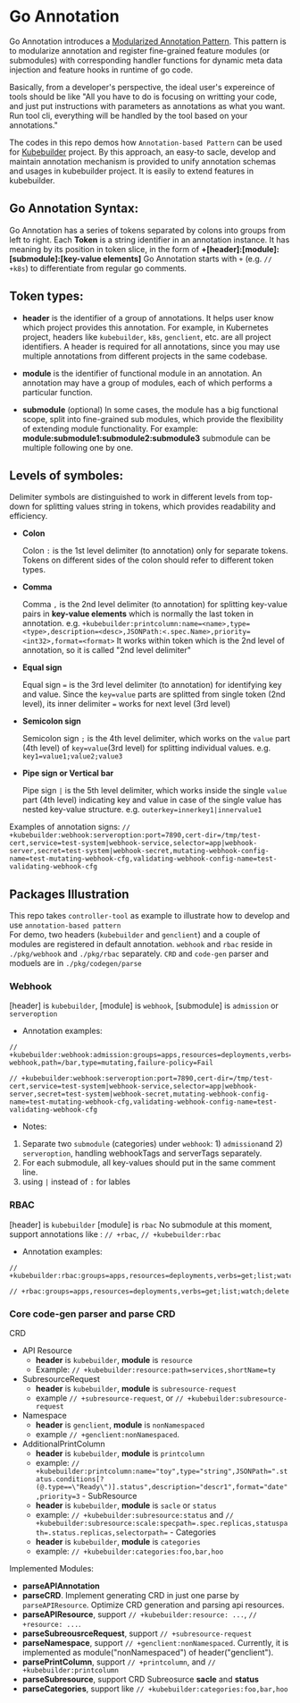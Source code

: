 # Go Annotation
Go Annotation introduces a [Modularized Annotation Pattern](./Modularized-Annotation-Pattern.md). This pattern is to modularize annotation and register fine-grained feature modules (or submodules) with corresponding handler functions for dynamic meta data injection and feature hooks in runtime of go code.

Basically, from a developer's perspective, the ideal user's expereince of tools should be like "All you have to do is focusing on writting your code, and just put instructions with parameters as annotations as what you want. Run tool cli, everything will be handled by the tool based on your annotations."

The codes in this repo demos how `Annotation-based Pattern` can be used for [Kubebuilder](https://github.com/kubernetes-sigs/kubebuilder) project. By this approach, an easy-to sacle, develop and maintain annotation mechanism is provided to unify annotation schemas and usages in kubebuilder project. It is easily to extend features in kubebuilder.

## Go Annotation Syntax:
Go Annotation has a series of tokens separated by colons into groups from left to right. Each **Token** is a string identifier in an annotation instance. It has meaning by its position in token slice, in the form of
**+[header]:[module]:[submodule]:[key-value elements]** 
Go Annotation starts with `+` (e.g. `// +k8s`) to differentiate from regular go comments. 

## Token types:
- **header** is the identifier of a group of annotations. It helps user know which project provides this annotation. For example, in Kubernetes project, headers like `kubebuilder`, `k8s`, `genclient`, etc. are all project identifiers. A header is required for all annotations, since you may use multiple annotations from different projects in the same codebase.

- **module** is the identifier of functional module in an annotation. An annotation may have a group of modules, each of which performs a particular function.

- **submodule** (optional) In some cases, the module has a big functional scope, split into fine-grained sub modules, which provide the flexibility of extending module functionality. For example: **module:submodule1:submodule2:submodule3** submodule can be multiple following one by one.

## Levels of symboles:
Delimiter symbols are distinguished to work in different levels from top-down for splitting values string in tokens, which provides readability and efficiency.

- **Colon**

  Colon `:` is the 1st level delimiter (to annotation) only for separate tokens. Tokens on different sides of the colon should refer to different token types.

- **Comma**

  Comma `,` is the 2nd level delimiter (to annotation) for splitting key-value pairs in **key-value elements** which is normally the last token in annotation. e.g. `+kubebuilder:printcolumn:name=<name>,type=<type>,description=<desc>,JSONPath:<.spec.Name>,priority=<int32>,format=<format>` It works within token which is the 2nd level of annotation, so it is called "2nd level delimiter"

- **Equal sign**

  Equal sign `=` is the 3rd level delimiter (to annotation) for identifying key and value. Since the `key=value` parts are splitted from single token (2nd level), its inner delimiter `=` works for next level (3rd level)
  
- **Semicolon sign**

  Semicolon sign `;` is the 4th level delimiter, which works on the `value` part (4th level) of `key=value`(3rd level) for splitting individual values. e.g. `key1=value1;value2;value3`

- **Pipe sign or Vertical bar**

  Pipe sign `|` is the 5th level delimiter, which works inside the single `value` part (4th level) indicating key and value in case of the single value has nested key-value structure. e.g. `outerkey=innerkey1|innervalue1`


Examples of annotation signs:
`// +kubebuilder:webhook:serveroption:port=7890,cert-dir=/tmp/test-cert,service=test-system|webhook-service,selector=app|webhook-server,secret=test-system|webhook-secret,mutating-webhook-config-name=test-mutating-webhook-cfg,validating-webhook-config-name=test-validating-webhook-cfg`


## Packages Illustration
This repo takes `controller-tool` as example to illustrate how to develop and use `annotation-based pattern`  
For demo, two headers (`kubebuilder` and `genclient`) and a couple of modules are registered in default annotation.
`webhook` and `rbac` reside in `./pkg/webhook` and `./pkg/rbac` separately. `CRD` and `code-gen` parser and moduels are in `./pkg/codegen/parse`

### Webhook
[header] is `kubebuilder`,
[module] is `webhook`,
[submodule] is `admission` or `serveroption`

- Annotation examples:
```golang
// +kubebuilder:webhook:admission:groups=apps,resources=deployments,verbs=CREATE;UPDATE,name=bar-webhook,path=/bar,type=mutating,failure-policy=Fail

// +kubebuilder:webhook:serveroption:port=7890,cert-dir=/tmp/test-cert,service=test-system|webhook-service,selector=app|webhook-server,secret=test-system|webhook-secret,mutating-webhook-config-name=test-mutating-webhook-cfg,validating-webhook-config-name=test-validating-webhook-cfg
```
- Notes:
1. Separate two `submodule` (categories) under `webhook`: 1) `admission`and 2) `serveroption`, handling webhookTags and serverTags separately.
2. For each submodule, all key-values should put in the same comment line.
3. using `|` instead of `:` for lables

### RBAC
[header] is `kubebuilder`
[module] is `rbac`
No submodule at this moment, support annotations like : `// +rbac`, `// +kubebuilder:rbac`

- Annotation examples:
```golang
// +kubebuilder:rbac:groups=apps,resources=deployments,verbs=get;list;watch;delete

// +rbac:groups=apps,resources=deployments,verbs=get;list;watch;delete
```

### Core code-gen parser and parse CRD
CRD
   - API Resource
      -  **header** is `kubebuilder`, **module** is `resource`
      - Example: `// +kubebuilder:resource:path=services,shortName=ty`
   - SubresourceRequest
     -  **header** is `kubebuilder`, **module** is `subresource-request`
      - example `// +subresource-request`, or `// +kubebuilder:subresource-request`
   - Namespace
      - **header** is `genclient`, **module** is `nonNamespaced`
      - example `// +genclient:nonNamespaced`.
   - AdditionalPrintColumn
      - **header** is `kubebuilder`, **module** is `printcolumn`
      - example: `// +kubebuilder:printcolumn:name="toy",type="string",JSONPath=".status.conditions[?(@.type==\"Ready\")].status",description="descr1",format="date",priority=3`
    - SubResource
       - **header** is `kubebuilder`, **module** is `sacle` or  `status`
       - example: `// +kubebuilder:subresource:status` and `// +kubebuilder:subresource:scale:specpath=.spec.replicas,statuspath=.status.replicas,selectorpath=`
    - Categories
       - **header** is `kubebuilder`, **module** is `categories`
       - example: `// +kubebuilder:categories:foo,bar,hoo`


Implemented Modules:
- **parseAPIAnnotation**
- **parseCRD**. Implement generating CRD in just one parse by `parseAPIResource`. Optimize CRD generation and parsing api resources.
- **parseAPIResource**, support `// +kubebuilder:resource: ...`, `// +resource: ...`. 
- **parseSubreousrceRequest**, support `// +subresource-request`
- **parseNamespace**, support `// +genclient:nonNamespaced`. Currently, it is implemented as module("nonNamespaced") of header("genclient").
- **parsePrintColumn**, support `// +printcolumn`, and `// +kubebuilder:printcolumn`
- **parseSubresource**, support CRD Subreosurce **sacle** and **status**
- **parseCategories**, support like `// +kubebuilder:categories:foo,bar,hoo`
